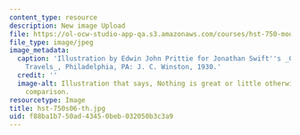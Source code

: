 ```yaml
---
content_type: resource
description: New image Upload
file: https://ol-ocw-studio-app-qa.s3.amazonaws.com/courses/hst-750-modeling-issues-in-speech-and-hearing-spring-2006/f88ba1b750ad43450beb032050b3c3a9_hst-750s06-th.jpg
file_type: image/jpeg
image_metadata:
  caption: 'Illustration by Edwin John Prittie for Jonathan Swift''s _Gulliver''s
    Travels_, Philadelphia, PA: J. C. Winston, 1930.'
  credit: ''
  image-alt: Illustration that says, Nothing is great or little otherwise than by
    comparison.
resourcetype: Image
title: hst-750s06-th.jpg
uid: f88ba1b7-50ad-4345-0beb-032050b3c3a9
---
```

